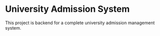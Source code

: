 # University Admission System

This project is backend for a complete university admission management system. 
